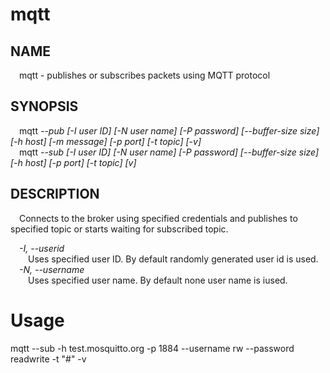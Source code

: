 # mqtt
## NAME
&emsp;mqtt - publishes or subscribes packets using MQTT protocol
## SYNOPSIS
&emsp;mqtt _--pub [-I user ID] [-N user name] [-P password] [--buffer-size size] [-h host] [-m message] [-p port] [-t topic] [-v]_  
&emsp;mqtt _--sub [-I user ID] [-N user name] [-P password] [--buffer-size size] [-h host] [-p port] [-t topic] [v]_  
## DESCRIPTION
&emsp;Connects to the broker using specified credentials and publishes to specified topic or starts waiting for subscribed topic.

&emsp;_-I, --userid_  
&emsp;&emsp;Uses specified user ID. By default randomly generated user id is used.  
&emsp;_-N, --username_  
&emsp;&emsp;Uses specified user name. By default none user name is iused.  
# Usage
mqtt --sub -h test.mosquitto.org -p 1884 --username rw --password readwrite -t "#" -v

